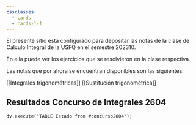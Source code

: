 ```yaml
---
cssclasses:
  - cards
  - cards-1-1
---
```


El presente sitio está configurado para depositar las notas de la clase de Cálculo Integral de la USFQ en el semestre 202310.

En ella puede ver los ejercicios que se resolvieron en la clase respectiva.

Las notas que por ahora se encuentran disponibles son las siguientes:

[[Integrales trigonométricas]]
[[Sustitución trigonométrica]]

## Resultados Concurso de Integrales 2604

```dataviewjs 
dv.execute("TABLE Estado from #concurso2604");
```

